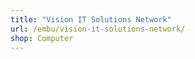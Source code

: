 ```yaml
---
title: "Vision IT Solutions Network"
url: /embu/vision-it-solutions-network/
shop: Computer
---
```

